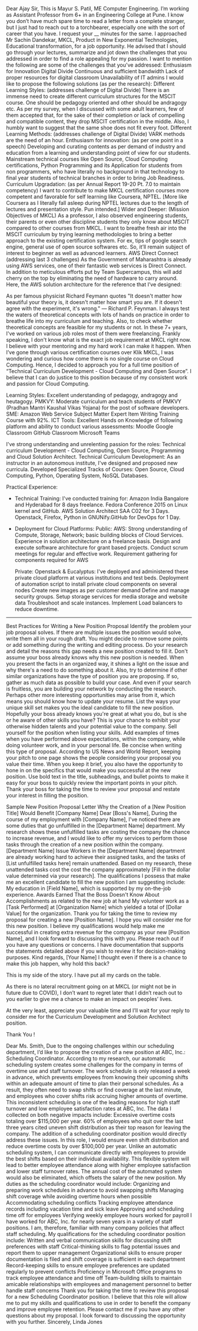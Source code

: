 Dear Ajay Sir,
This is Mayur S. Patil, ME Computer Engineering. I’m working as Assistant Professor from 6+ in an Engineering College at Pune. I know you don’t have much spare time to read a letter from a complete stranger, but I just had to reach out to a torchbearer, especially one with the sort of career that you have. I request your __ minutes for the same.
I approached Mr Sachin Dandekar, MKCL, Product in New Exponential Technologies, Educational transformation, for a job opportunity. He advised that I should go through your lectures, summarize and jot down the challenges that you addressed in order to find a role appealing for my passion. 
I want to mention the following are some of the challenges that you've addressed: 
Enthusiasm for Innovation
Digital Divide
Continuous and sufficient bandwidth
Lack of proper resources for digital classroom
Unavailability of IT admins 
I would like to propose the following solutions (as per the research):
Different Learning Styles:  (addresses challenge of Digital Divide)
There is an immense need to create different curriculum structures for the MSCIT course. One should be pedagogy oriented and other should be andragogy etc. As per my survey, when I discussed with some adult learners, few of them accepted that, for the sake of their completion or lack of compelling and compatible content, they drop MSCIT certification in the middle. Also, I humbly want to suggest that the same shoe does not fit every foot. 
Different Learning Methods: (addresses challenge of Digital Divide)
VARK methods are the need of an hour.
Enthusiasm for innovation: (as per one point in a speech)
Developing and curating contents as per demand of industry and education from a learning and understanding point of view for our students. Mainstream technical courses like Open Source, Cloud Computing certifications, Python Programming and its Application for students from non programmers, who have literally no background in that technology to final year students of technical branches in order to bring Job Readiness.
Curriculum Upgradation: (as per Annual Report 19-20 Pt. 7.0 to maintain competency)
I want to contribute to make MKCL certification courses more competent and favorable for self learning like Coursera, NPTEL. [More like Coursera as I literally fall asleep during NPTEL lectures due to the length of lectures and presentation style. Pun intended.]
Wider and Deeper: (Mission Objectives of MKCL)
As a professor, I also observed engineering students, their parents or even other discipline students they only know about MSCIT compared to other courses from MKCL. I want to breathe fresh air into the MSCIT curriculum by trying learning methodologies to bring a better approach to the existing certification system. For ex, tips of google search engine, general use of open source softwares  etc. So, it’ll remain subject of interest to beginner as well as advanced learners.
AWS Direct Connect (addressing last 3 challenges)
As the Government of Maharashtra is already using AWS services, one of their fantastic web services is Direct Connect. In addition to meticulous efforts put by Team Supercampus, this will add cherry on the top by eliminating the need of hardware to carry around. Here, the AWS solution architecture for the reference that I’ve designed:
 
As per famous physicist Richard Feymann quotes "It doesn't matter how beautiful your theory is, it doesn't matter how smart you are. If it doesn't agree with the experiment, it's wrong."
― Richard P. Feynman.
I always test the waters of theoretical concepts with lots of hands on practice in order to breathe life into my curriculum and teaching. Also, to check whether theoretical concepts are feasible for my students or not.
In these 7+ years, I've worked on various job roles most of them were freelancing. Frankly speaking, I don't know what is the exact job requirement at MKCL right now. I believe with your mentoring and my hard work I can make it happen.
When I’ve gone through various certification courses over Klik MKCL, I was wondering and curious how come there is no single course on Cloud Computing. Hence, I decided to approach you for a full time position of “Technical Curriculum Development - Cloud Computing and Open Source”. I believe that I can do justice to this position because of my consistent work and passion for Cloud Computing.

Learning Styles: Excellent understanding of pedagogy, andragogy and heutagogy.
PMKVY: Moderate curriculum and teach students of PMKVY (Pradhan Mantri Kaushal Vikas Yojana) for the post of software developers.
SME: Amazon Web Service Subject Matter Expert Item Writing Training Course with 92%.
ICT Tools: Excellent Hands on Knowledge of following platform and ability to conduct various assessments:
Moodle
Google Classroom
GitHub Classroom
Microsoft Teams

I've strong understanding and unrelenting passion for the roles: Technical curriculum Development - Cloud Computing, Open Source, Programming  and Cloud Solution Architect.
Technical Curriculum Development: As an instructor in an autonomous institute, I've designed and proposed new curricula.
Developed Specialized Tracks of Courses: Open Source, Cloud Computing, Python, Operating System, NoSQL Databases.

Practical Experience:
- Technical Training:
	I've conducted training for:
	Amazon India Bangalore and Hyderabad for 8 days freelance.
	Fedora Conference 2015 on Linux kernel and GitHub.
	AWS Solution Architect SAA C02 for 3 Days.
	Openstack, Firefox, Python in GNUNify.GitHub for DevOps for 1 Day.
 
- Deployment for Cloud Platforms:
	Public:
		AWS: 
			Strong understanding of Compute, Storage, Network; basic building 
			blocks of Cloud Services.
			Experience in solution architecture on a freelance basis.
			Design and execute software architecture for grant based projects.
			Conduct scrum meetings for regular and effective work.
			Requirement gathering for components required for AWS
 
	Private: 
		Openstack & Eucalyptus: I've deployed and administered these private 
			cloud platform at various institutions and test beds.
 			Deployment of automation script to install private cloud components on 
			several nodes
	Create new images as per customer demand
			Define and manage security groups.
		Setup storage services for media storage and website data
		Troubleshoot and scale instances.
		Implement Load balancers to reduce downtime.
		


-----------------

Best Practices for Writing a New Position Proposal
Identify the problem your job proposal solves. If there are multiple issues the position would solve, write them all in your rough draft. You might decide to remove some points or add something during the writing and editing process.
Do your research and detail the reasons this gap needs a new position created to fill it. Don't assume your boss already knows why this new position is needed. When you present the facts in an organized way, it shines a light on the issue and why there's a need to do something about it.
Also, try to determine if other similar organizations have the type of position you are proposing. If so, gather as much data as possible to build your case. And even if your search is fruitless, you are building your network by conducting the research. Perhaps other more interesting opportunities may arise from it, which means you should know how to update your resume.
List the ways your unique skill set makes you the ideal candidate to fill the new position. Hopefully your boss already knows you're great at what you do, but is she or he aware of other skills you have? This is your chance to exhibit your otherwise hidden talents and your potential value to the company.
Sell yourself for the position when listing your skills. Add examples of times when you have performed above expectations, within the company, while doing volunteer work, and in your personal life.
Be concise when writing this type of proposal. According to US News and World Report, keeping your pitch to one page shows the people considering your proposal you value their time. When you keep it brief, you also have the opportunity to hone in on the specifics that would make you successful at the new position.
Use bold text in the title, subheadings, and bullet points to make it easy for your boss to quickly review the important points in your pitch.
Thank your boss for taking the time to review your proposal and restate your interest in filling the position.

Sample New Position Proposal Letter
Why the Creation of a [New Position Title] Would Benefit [Company Name]
Dear [Boss's Name],
During the course of my employment with [Company Name], I've noticed there are some duties that go unfulfilled in the [Department Name] department.
My research shows these unfulfilled tasks are costing the company the chance to increase revenue, and I would like to offer my services to perform those tasks through the creation of a new position within the company.
[Department Name] Issue
Workers in the [Department Name] department are already working hard to achieve their assigned tasks, and the tasks of [List unfulfilled tasks here] remain unattended. Based on my research, these unattended tasks cost the cost the company approximately [Fill in the dollar value determined via your research].
The qualifications I possess that make me an excellent candidate to fill the new position I am suggesting include:
My education in [Field Name], which is supported by my on-the-job experience.
Awards Earned That the Boss Doesn't Know About
Accomplishments as related to the new job at hand
My volunteer work as a [Task Performed] at [Organization Name] which yielded a total of [Dollar Value] for the organization.
Thank you for taking the time to review my proposal for creating a new [Position Name]. I hope you will consider me for this new position. I believe my qualifications would help make me successful in creating extra revenue for the company as your new [Position Name], and I look forward to discussing this with you.
Please reach out if you have any questions or concerns. I have documentation that supports the statements detailed above if you wish to review it for decision-making purposes.
Kind regards,
[Your Name]
I thought even if there is a chance to make this job happen, why hold this back?

This is my side of the story.  I have put all my cards on the table. 

As there is no lateral recruitment going on at MKCL (or might not be in future due to COVID), I don’t want to regret later that I didn’t reach out to you earlier to give me a chance to make an impact on peoples’ lives.

At the very least, appreciate your valuable time and I’ll wait for your reply to consider me for the Curriculum Development and Solution Architect position.

Thank You !




















Dear Ms. Smith,
Due to the ongoing challenges within our scheduling department, I’d like to propose the creation of a new position at ABC, Inc.: Scheduling Coordinator.
According to my research, our automatic scheduling system creates some challenges for the company in terms of overtime use and staff turnover. The work schedule is only released a week in advance, which prevents employees from knowing their upcoming shifts within an adequate amount of time to plan their personal schedules. As a result, they often need to swap shifts or find coverage at the last minute, and employees who cover shifts risk accruing higher amounts of overtime. This inconsistent scheduling is one of the leading reasons for high staff turnover and low employee satisfaction rates at ABC, Inc.
The data I collected on both negative impacts include:
Excessive overtime costs totaling over $115,000 per year.
60% of employees who quit over the last three years cited uneven shift distribution as their top reason for leaving the company.
The addition of a scheduling coordinator position would directly address these issues. In this role, I would ensure even shift distribution and reduce overtime costs by over $100,000 per year. Unlike an automatic scheduling system, I can communicate directly with employees to provide the best shifts based on their individual availability. 
This flexible system will lead to better employee attendance along with higher employee satisfaction and lower staff turnover rates. The annual cost of the automated system would also be eliminated, which offsets the salary of the new position.
My duties as the scheduling coordinator would include:
Organizing and preparing work schedules in advance to avoid swapping shifts
Managing shift coverage while avoiding overtime hours when possible
Accommodating scheduling conflicts
Tracking employee attendance records including vacation time and sick leave
Approving and scheduling time off for employees
Verifying weekly employee hours worked for payroll
I have worked for ABC, Inc. for nearly seven years in a variety of staff positions. I am, therefore, familiar with many company policies that affect staff scheduling. My qualifications for the scheduling coordinator position include: 
Written and verbal communication skills for discussing shift preferences with staff
Critical-thinking skills to flag potential issues and report them to upper management 
Organizational skills to ensure proper documentation is filed and shift coverage is sufficient in each department
Record-keeping skills to ensure employee preferences are updated regularly to prevent conflicts
Proficiency in Microsoft Office programs to track employee attendance and time off 
Team-building skills to maintain amicable relationships with employees and management personnel to better handle staff concerns
Thank you for taking the time to review this proposal for a new Scheduling Coordinator position. I believe that this role will allow me to put my skills and qualifications to use in order to benefit the company and improve employee retention. Please contact me if you have any other questions about my proposal. I look forward to discussing the opportunity with you further.
Sincerely,
Linda Jones

